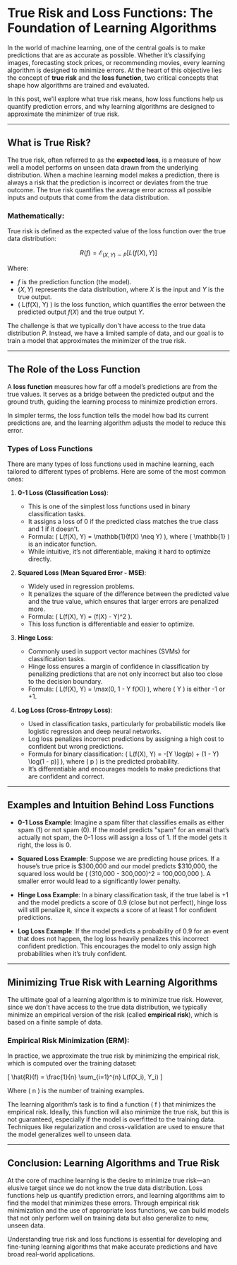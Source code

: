 # True Risk and Loss Functions: The Foundation of Learning Algorithms

In the world of machine learning, one of the central goals is to make predictions that are as accurate as possible. Whether it’s classifying images, forecasting stock prices, or recommending movies, every learning algorithm is designed to minimize errors. At the heart of this objective lies the concept of **true risk** and the **loss function**, two critical concepts that shape how algorithms are trained and evaluated.

In this post, we'll explore what true risk means, how loss functions help us quantify prediction errors, and why learning algorithms are designed to approximate the minimizer of true risk.

---

## What is True Risk?

The true risk, often referred to as the **expected loss**, is a measure of how well a model performs on unseen data drawn from the underlying distribution. When a machine learning model makes a prediction, there is always a risk that the prediction is incorrect or deviates from the true outcome. The true risk quantifies the average error across all possible inputs and outputs that come from the data distribution.

### Mathematically:

True risk is defined as the expected value of the loss function over the true data distribution:

$$
R(f) = \mathcal{E}_{(X, Y) \sim P} [L(f(X), Y)]
$$

Where:
- $f$ is the prediction function (the model).
- $(X, Y)$ represents the data distribution, where $X$ is the input and $Y$ is the true output.
- \( L(f(X), Y) \) is the loss function, which quantifies the error between the predicted output $f(X)$ and the true output $Y$.

The challenge is that we typically don't have access to the true data distribution $P$. Instead, we have a limited sample of data, and our goal is to train a model that approximates the minimizer of the true risk.

---

## The Role of the Loss Function

A **loss function** measures how far off a model’s predictions are from the true values. It serves as a bridge between the predicted output and the ground truth, guiding the learning process to minimize prediction errors.

In simpler terms, the loss function tells the model how bad its current predictions are, and the learning algorithm adjusts the model to reduce this error.

### Types of Loss Functions

There are many types of loss functions used in machine learning, each tailored to different types of problems. Here are some of the most common ones:

1. **0-1 Loss (Classification Loss)**:
   - This is one of the simplest loss functions used in binary classification tasks.
   - It assigns a loss of 0 if the predicted class matches the true class and 1 if it doesn’t.
   - Formula: \( L(f(X), Y) = \mathbb{1}(f(X) \neq Y) \), where \( \mathbb{1} \) is an indicator function.
   - While intuitive, it’s not differentiable, making it hard to optimize directly.

2. **Squared Loss (Mean Squared Error - MSE)**:
   - Widely used in regression problems.
   - It penalizes the square of the difference between the predicted value and the true value, which ensures that larger errors are penalized more.
   - Formula: \( L(f(X), Y) = (f(X) - Y)^2 \).
   - This loss function is differentiable and easier to optimize.

3. **Hinge Loss**:
   - Commonly used in support vector machines (SVMs) for classification tasks.
   - Hinge loss ensures a margin of confidence in classification by penalizing predictions that are not only incorrect but also too close to the decision boundary.
   - Formula: \( L(f(X), Y) = \max(0, 1 - Y f(X)) \), where \( Y \) is either -1 or +1.
   
4. **Log Loss (Cross-Entropy Loss)**:
   - Used in classification tasks, particularly for probabilistic models like logistic regression and deep neural networks.
   - Log loss penalizes incorrect predictions by assigning a high cost to confident but wrong predictions.
   - Formula for binary classification: \( L(f(X), Y) = -[Y \log(p) + (1 - Y) \log(1 - p)] \), where \( p \) is the predicted probability.
   - It’s differentiable and encourages models to make predictions that are confident and correct.

---

## Examples and Intuition Behind Loss Functions

- **0-1 Loss Example**: 
   Imagine a spam filter that classifies emails as either spam (1) or not spam (0). If the model predicts "spam" for an email that’s actually not spam, the 0-1 loss will assign a loss of 1. If the model gets it right, the loss is 0.

- **Squared Loss Example**: 
   Suppose we are predicting house prices. If a house’s true price is $300,000 and our model predicts $310,000, the squared loss would be \( (310,000 - 300,000)^2 = 100,000,000 \). A smaller error would lead to a significantly lower penalty.

- **Hinge Loss Example**: 
   In a binary classification task, if the true label is +1 and the model predicts a score of 0.9 (close but not perfect), hinge loss will still penalize it, since it expects a score of at least 1 for confident predictions.

- **Log Loss Example**: 
   If the model predicts a probability of 0.9 for an event that does not happen, the log loss heavily penalizes this incorrect confident prediction. This encourages the model to only assign high probabilities when it’s truly confident.

---

## Minimizing True Risk with Learning Algorithms

The ultimate goal of a learning algorithm is to minimize true risk. However, since we don't have access to the true data distribution, we typically minimize an empirical version of the risk (called **empirical risk**), which is based on a finite sample of data.

### Empirical Risk Minimization (ERM):

In practice, we approximate the true risk by minimizing the empirical risk, which is computed over the training dataset:

\[
\hat{R}(f) = \frac{1}{n} \sum_{i=1}^{n} L(f(X_i), Y_i)
\]

Where \( n \) is the number of training examples.

The learning algorithm’s task is to find a function \( f \) that minimizes the empirical risk. Ideally, this function will also minimize the true risk, but this is not guaranteed, especially if the model is overfitted to the training data. Techniques like regularization and cross-validation are used to ensure that the model generalizes well to unseen data.

---

## Conclusion: Learning Algorithms and True Risk

At the core of machine learning is the desire to minimize true risk—an elusive target since we do not know the true data distribution. Loss functions help us quantify prediction errors, and learning algorithms aim to find the model that minimizes these errors. Through empirical risk minimization and the use of appropriate loss functions, we can build models that not only perform well on training data but also generalize to new, unseen data.

Understanding true risk and loss functions is essential for developing and fine-tuning learning algorithms that make accurate predictions and have broad real-world applications.
